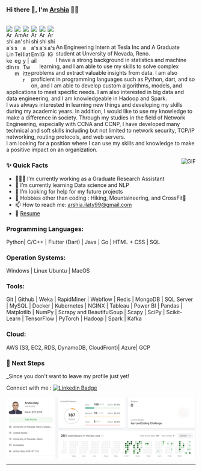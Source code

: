 ### Hi there 👋, I'm [Arshia]([https://github.com/aman-atg](https://github.com/ArshiaIlaty)) 👨‍💻

<br/>

<a href="https://www.linkedin.com/in/arshia-ilaty/">
  <img align="left" alt="Arshia's Linkedin" width="22px" src="https://cdn.jsdelivr.net/npm/simple-icons@v3/icons/linkedin.svg" />
</a>

<a href="https://t.me/arshiaa_ilaty">
  <img align="left" alt="Aman's Telegram" width="22px" src="https://cdn.jsdelivr.net/npm/simple-icons@v3/icons/telegram.svg" />
</a>

<a href="https://twitter.com/ArshiaIlaty">
  <img align="left" alt="Arshia Ilaty | Twitter" width="22px" src="https://cdn.jsdelivr.net/npm/simple-icons@v3/icons/twitter.svg" />
</a>

<a href="mailto:arshia.ilaty99@gmail.com">
  <img align="left" alt="Arshia's Email" width="22px" src="https://cdn.jsdelivr.net/npm/simple-icons@v3/icons/gmail.svg" />
</a>

<a href="https://www.instagram.com/arshia_ilaty/">
  <img align="left" alt="Arshia's IG" width="22px" src="https://cdn.jsdelivr.net/npm/simple-icons@v3/icons/instagram.svg" />
</a>

<a href="https://www.youtube.com/@arshiailaty7672">
  <img align="left" alt="Arshia's IG" width="22px" src="https://cdn.jsdelivr.net/npm/simple-icons@v3/icons/youtube.svg" />
</a>


<br />
<br/>

<p>
An Engineering Intern at Tesla Inc and
A Graduate student at Unversity of Nevada, Reno.
<br/>
I have a strong background in statistics and machine learning, and I am able to use my skills to solve complex problems and extract valuable insights from data. I am also proficient in programming languages such as Python, dart, and so on, and I am able to develop custom algorithms, models, and applications to meet specific needs. I am also interested in big data and data engineering, and I am knowledgeable in Hadoop and Spark.
<br/>  
I was always interested in learning new things and developing my skills during my academic years. In addition, I would like to use my knowledge to make a difference in society. Through my studies in the field of Network Engineering, especially with CCNA and CCNP, I have developed many technical and soft skills including but not limited to network security, TCP/IP networking, routing protocols, and web servers.
<br/>  
I am looking for a position where I can use my skills and knowledge to make a positive impact on an organization.
<br/>  
</p>

  <img align="right" alt="GIF" src="https://media.giphy.com/media/MC6eSuC3yypCU/giphy.gif" />
  
### ✨ Quick Facts

- 👨🏽‍💻 I’m currently working as a Graduate Research Assistant
- 🌱 I’m currently learning Data science and NLP
- 🤔 I’m looking for help for my future projects
- 🎿 Hobbies other than coding : Hiking, Mountaineering, and CrossFit🤖
- 📫 How to reach me: arshia.ilaty99@gmail.com
- 📝 [Resume](https://drive.google.com/file/d/1qG-DcqXRhtak3Kw0F2be-SvO4z_mMnz2/view)

### Programming Languages: 
Python| C/C++ | Flutter (Dart) | Java | Go | HTML + CSS | SQL
### Operation Systems: 
Windows | Linux Ubuntu | MacOS
### Tools: 
Git | Github | Weka | RapidMiner | Webflow | Redis | MongoDB | SQL Server | MySQL |
Docker | Kubernetes | NGINX | Tableau | Power BI | Pandas | Matplotlib | NumPy | Scrapy and
BeautifulSoup | Scapy | SciPy | Scikit-Learn | TensorFlow | PyTorch | Hadoop | Spark | Kafka
### Cloud: 
AWS (S3, EC2, RDS, DynamoDB, CloudFront)| Azure| GCP

### 👣 Next Steps

_Since you don't want to leave my profile just yet!

Connect with me : [![Linkedin Badge](https://img.shields.io/badge/-Arshia_Ilaty-blue?style=flat-square&logo=Linkedin&logoColor=white&link=https://www.linkedin.com/in/arshia-ilaty/)](https://www.linkedin.com/in/arshia-ilaty/)
<br/> 
<br/> 
<img align="center" alt="png" src="Screenshot 2023-04-15 at 6.21.31 PM.png" />
<hr/>
